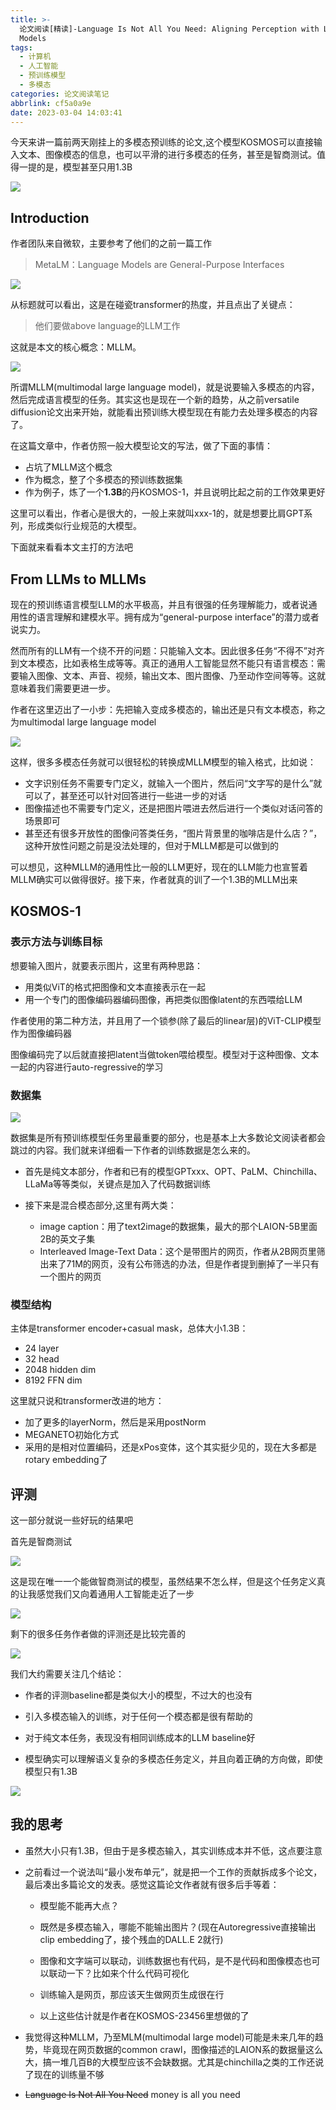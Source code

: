 ```yaml
---
title: >-
  论文阅读[精读]-Language Is Not All You Need: Aligning Perception with Language
  Models
tags:
  - 计算机
  - 人工智能
  - 预训练模型
  - 多模态
categories: 论文阅读笔记
abbrlink: cf5a0a9e
date: 2023-03-04 14:03:41
---
```


今天来讲一篇前两天刚挂上的多模态预训练的论文,这个模型KOSMOS可以直接输入文本、图像模态的信息，也可以平滑的进行多模态的任务，甚至是智商测试。值得一提的是，模型甚至只用1.3B

<img src="../files/images/KOSMOS_1/intro.png">

<!-- more -->

## Introduction

作者团队来自微软，主要参考了他们的之前一篇工作

> MetaLM：Language Models are General-Purpose Interfaces

<img src="../files/images/KOSMOS_1/authors.png">

从标题就可以看出，这是在碰瓷transformer的热度，并且点出了关键点：

>  他们要做above language的LLM工作

这就是本文的核心概念：MLLM。

<img src="../files/images/KOSMOS_1/intro2.png">

所谓MLLM(multimodal large language model)，就是说要输入多模态的内容，然后完成语言模型的任务。其实这也是现在一个新的趋势，从之前versatile diffusion论文出来开始，就能看出预训练大模型现在有能力去处理多模态的内容了。

在这篇文章中，作者仿照一般大模型论文的写法，做了下面的事情：

- 占坑了MLLM这个概念
- 作为概念，整了个多模态的预训练数据集
- 作为例子，炼了一个**1.3B**的丹KOSMOS-1，并且说明比起之前的工作效果更好

这里可以看出，作者心是很大的，一般上来就叫xxx-1的，就是想要比肩GPT系列，形成类似行业规范的大模型。

下面就来看看本文主打的方法吧

## From LLMs to MLLMs

现在的预训练语言模型LLM的水平极高，并且有很强的任务理解能力，或者说通用性的语言理解和建模水平。拥有成为“general-purpose interface”的潜力或者说实力。

然而所有的LLM有一个绕不开的问题：只能输入文本。因此很多任务“不得不”对齐到文本模态，比如表格生成等等。真正的通用人工智能显然不能只有语言模态：需要输入图像、文本、声音、视频，输出文本、图片图像、乃至动作空间等等。这就意味着我们需要更进一步。

作者在这里迈出了一小步：先把输入变成多模态的，输出还是只有文本模态，称之为multimodal large language model

<img src="../files/images/KOSMOS_1/intro3.png">

这样，很多多模态任务就可以很轻松的转换成MLLM模型的输入格式，比如说：

- 文字识别任务不需要专门定义，就输入一个图片，然后问“文字写的是什么”就可以了，甚至还可以针对回答进行一些进一步的对话
- 图像描述也不需要专门定义，还是把图片喂进去然后进行一个类似对话问答的场景即可
- 甚至还有很多开放性的图像问答类任务，“图片背景里的咖啡店是什么店？”，这种开放性问题之前是没法处理的，但对于MLLM都是可以做到的

可以想见，这种MLLM的通用性比一般的LLM更好，现在的LLM能力也宣誓着MLLM确实可以做得很好。接下来，作者就真的训了一个1.3B的MLLM出来

## KOSMOS-1

### 表示方法与训练目标

想要输入图片，就要表示图片，这里有两种思路：

- 用类似ViT的格式把图像和文本直接表示在一起
- 用一个专门的图像编码器编码图像，再把类似图像latent的东西喂给LLM

作者使用的第二种方法，并且用了一个锁参(除了最后的linear层)的ViT-CLIP模型作为图像编码器

图像编码完了以后就直接把latent当做token喂给模型。模型对于这种图像、文本一起的内容进行auto-regressive的学习



### 数据集

<img src="../files/images/KOSMOS_1/data.png">

数据集是所有预训练模型任务里最重要的部分，也是基本上大多数论文阅读者都会跳过的内容。我们就来详细看一下作者的训练数据是怎么来的。

- 首先是纯文本部分，作者和已有的模型GPTxxx、OPT、PaLM、Chinchilla、LLaMa等等类似，关键点是加入了代码数据训练

- 接下来是混合模态部分,这里有两大类：
  - image caption：用了text2image的数据集，最大的那个LAION-5B里面2B的英文子集
  - Interleaved Image-Text Data：这个是带图片的网页，作者从2B网页里筛出来了71M的网页，没有公布筛选的办法，但是作者提到删掉了一半只有一个图片的网页

### 模型结构

主体是transformer encoder+casual mask，总体大小1.3B：

- 24 layer
- 32 head
- 2048 hidden dim
- 8192 FFN dim

这里就只说和transformer改进的地方：

- 加了更多的layerNorm，然后是采用postNorm
- MEGANETO初始化方式
- 采用的是相对位置编码，还是xPos变体，这个其实挺少见的，现在大多都是rotary embedding了



## 评测

这一部分就说一些好玩的结果吧

首先是智商测试

<img src="../files/images/KOSMOS_1/IQtest.png">

这是现在唯一一个能做智商测试的模型，虽然结果不怎么样，但是这个任务定义真的让我感觉我们又向着通用人工智能走近了一步

<img src="../files/images/KOSMOS_1/IQresult.png">

剩下的很多任务作者做的评测还是比较完善的

<img src="../files/images/KOSMOS_1/tasks.png">

我们大约需要关注几个结论：

- 作者的评测baseline都是类似大小的模型，不过大的也没有

- 引入多模态输入的训练，对于任何一个模态都是很有帮助的
- 对于纯文本任务，表现没有相同训练成本的LLM baseline好
- 模型确实可以理解语义复杂的多模态任务定义，并且向着正确的方向做，即使模型只有1.3B

<img src="../files/images/KOSMOS_1/compare_with_LLM.png">

## 我的思考

- 虽然大小只有1.3B，但由于是多模态输入，其实训练成本并不低，这点要注意

- 之前看过一个说法叫“最小发布单元”，就是把一个工作的贡献拆成多个论文，最后凑出多篇论文的发表。感觉这篇论文作者就有很多后手等着：

  - 模型能不能再大点？
  - 既然是多模态输入，哪能不能输出图片？(现在Autoregressive直接输出clip embedding了，接个残血的DALL.E 2就行)
  - 图像和文字端可以联动，训练数据也有代码，是不是代码和图像模态也可以联动一下？比如来个什么代码可视化
  - 训练输入是网页，那应该天生做网页生成很在行

  - 以上这些估计就是作者在KOSMOS-23456里想做的了

- 我觉得这种MLLM，乃至MLM(multimodal large model)可能是未来几年的趋势，毕竟现在网页数据的common crawl，图像描述的LAION系的数据量这么大，搞一堆几百B的大模型应该不会缺数据。尤其是chinchilla之类的工作还说了现在的训练量不够

- ~~Language Is Not All You Need~~ money is all you need
